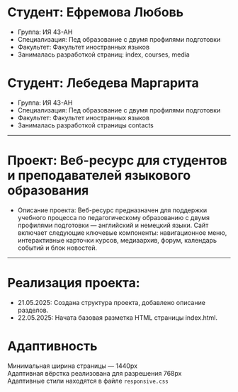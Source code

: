 # Студент: Ефремова Любовь
- Группа: ИЯ 43-АН
- Специализация: Пед образование с двумя профилями подготовки 
- Факультет: Факультет иностранных языков
- Занималась разработкой страниц: index, courses, media

# Студент: Лебедева Маргарита
- Группа: ИЯ 43-АН
- Специализация: Пед образование с двумя профилями подготовки 
- Факультет: Факультет иностранных языков
- Занималась разработкой страницы contacts

---

# Проект: Веб-ресурс для студентов и преподавателей языкового образования
- Описание проекта: Веб-ресурс предназначен для поддержки учебного процесса по педагогическому образованию с двумя профилями подготовки — английский и немецкий языки. Сайт включает следующие ключевые компоненты: навигационное меню, интерактивные карточки курсов, медиаархив, форум, календарь событий и блок новостей.

---

# Реализация проекта:
- 21.05.2025: Создана структура проекта, добавлено описание разделов.
- 22.05.2025: Начата базовая разметка HTML страницы index.html.

# Адаптивность

Минимальная ширина страницы — 1440px  
Адаптивная вёрстка реализована для разрешения 768px  
Адаптивные стили находятся в файле `responsive.css`
